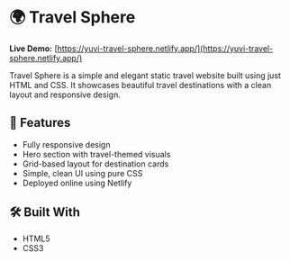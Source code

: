 # 🌍 Travel Sphere

**Live Demo:** [https://yuvi-travel-sphere.netlify.app/](https://yuvi-travel-sphere.netlify.app/)

Travel Sphere is a simple and elegant static travel website built using just HTML and CSS. 
It showcases beautiful travel destinations with a clean layout and responsive design.

## 📌 Features

- Fully responsive design
- Hero section with travel-themed visuals
- Grid-based layout for destination cards
- Simple, clean UI using pure CSS
- Deployed online using Netlify

## 🛠️ Built With

- HTML5
- CSS3



